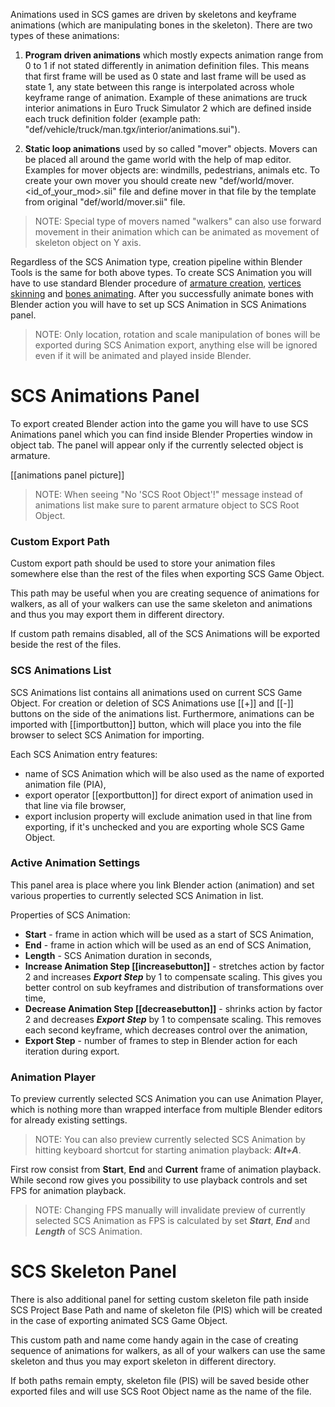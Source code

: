 Animations used in SCS games are driven by skeletons and keyframe animations (which are manipulating bones in the skeleton). There are two types of these animations:

1.  **Program driven animations** which mostly expects animation range from 0 to 1 if not stated differently in animation definition files. This means that first frame will be used as 0 state and last frame will be used as state 1, any state between this range is interpolated across whole keyframe range of animation. Example of these animations are truck interior animations in Euro Truck Simulator 2 which are defined inside each truck definition folder (example path: "def/vehicle/truck/man.tgx/interior/animations.sui").

2. **Static loop animations** used by so called "mover" objects. Movers can be placed all around the game world with the help of map editor. Examples for mover objects are: windmills, pedestrians, animals etc. To create your own mover you should create new "def/world/mover.\<id_of_your_mod>.sii" file and define mover in that file by the template from original "def/world/mover.sii" file.
> NOTE: Special type of movers named "walkers" can also use forward movement in their animation which can be animated as movement of skeleton object on Y axis.

Regardless of the SCS Animation type, creation pipeline within Blender Tools is the same for both above types. To create SCS Animation you will have to use standard Blender procedure of [armature creation](http://www.blender.org/manual/rigging/armatures.html#armatures), [vertices skinning](http://www.blender.org/manual/rigging/skinning/obdata.html#vertex-groups) and [bones animating](http://www.blender.org/manual/animation/introduction.html). After you successfully animate bones with Blender action you will have to set up SCS Animation in SCS Animations panel. 

> NOTE: Only location, rotation and scale manipulation of bones will be exported during SCS Animation export, anything else will be ignored even if it will be animated and played inside Blender.


# SCS Animations Panel

To export created Blender action into the game you will have to use SCS Animations panel which you can find inside Blender Properties window in object tab. The panel will appear only if the currently selected object is armature.

[[animations panel picture]]

> NOTE: When seeing "No 'SCS Root Object'!" message instead of animations list make sure to parent armature object to SCS Root Object.


### Custom Export Path

Custom export path should be used to store your animation files somewhere else than the rest of the files when exporting SCS Game Object. 

This path may be useful when you are creating sequence of animations for walkers, as all of your walkers can use the same skeleton and animations and thus you may export them in different directory.

If custom path remains disabled, all of the SCS Animations will be exported beside the rest of the files.


### SCS Animations List

SCS Animations list contains all animations used on current SCS Game Object. For creation or deletion of SCS Animations use [[+]] and [[-]] buttons on the side of the animations list. Furthermore, animations can be imported with [[importbutton]]  button, which will place you into the file browser to select SCS Animation for importing.

Each SCS Animation entry features: 
* name of SCS Animation which will be also used as the name of exported animation file (PIA), 
* export operator [[exportbutton]] for direct export of animation used in that line via file browser,
* export inclusion property will exclude animation used in that line from exporting, if it's unchecked and you are exporting whole SCS Game Object.


### Active Animation Settings

This panel area is place where you link Blender action (animation) and set various properties to currently selected SCS Animation in list.

Properties of SCS Animation:
* **Start** - frame in action which will be used as a start of SCS Animation,
* **End** - frame in action which will be used as an end of SCS Animation,
* **Length** - SCS Animation duration in seconds,
* **Increase Animation Step [[increasebutton]]** - stretches action by factor 2 and increases ***Export Step*** by 1 to compensate scaling. This gives you better control on sub keyframes and distribution of transformations over time,
* **Decrease Animation Step [[decreasebutton]]** - shrinks action by factor 2 and decreases ***Export Step*** by 1 to compensate scaling. This removes each second keyframe, which decreases control over the animation,
* **Export Step** - number of frames to step in Blender action for each iteration during export.


### Animation Player

To preview currently selected SCS Animation you can use Animation Player, which is nothing more than wrapped interface from multiple Blender editors for already existing settings.

> NOTE: You can also preview currently selected SCS Animation by hitting keyboard shortcut for starting animation playback: ***Alt+A***.

First row consist from **Start**, **End** and **Current** frame of animation playback. While second row gives you possibility to use playback controls and set FPS for animation playback.

> NOTE: Changing FPS manually will invalidate preview of currently selected SCS Animation as FPS is calculated by set ***Start***, ***End*** and ***Length*** of SCS Animation.


# SCS Skeleton Panel

There is also additional panel for setting custom skeleton file path inside SCS Project Base Path and name of skeleton file (PIS) which will be created in the case of exporting animated SCS Game Object.

This custom path and name come handy again in the case of creating sequence of animations for walkers, as all of your walkers can use the same skeleton and thus you may export skeleton in different directory.

If both paths remain empty, skeleton file (PIS) will be saved beside other exported files and will use SCS Root Object name as the name of the file.

